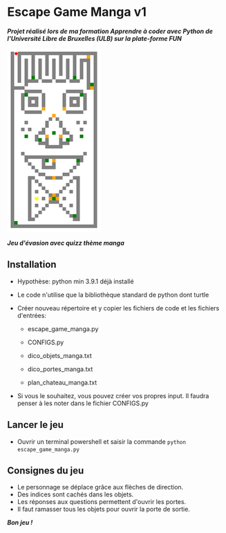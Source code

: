 # Escape Game Manga v1

**_Projet réalisé lors de ma formation Apprendre à coder avec Python de l'Université Libre de Bruxelles (ULB) sur la plate-forme FUN_**

![escape_game_manga](escape_game_manga.png)

_**Jeu d'évasion avec quizz thème manga**_


## Installation

* Hypothèse: python min 3.9.1 déjà installé

* Le code n'utilise que la bibliothèque standard de python dont turtle

* Créer nouveau répertoire et y copier les fichiers de code et les fichiers d'entrées:

	* escape_game_manga.py
	* CONFIGS.py

	* dico_objets_manga.txt
	* dico_portes_manga.txt
	* plan_chateau_manga.txt

* Si vous le souhaitez, vous pouvez créer vos propres input. Il faudra penser à les noter dans le fichier CONFIGS.py


## Lancer le jeu

* Ouvrir un terminal powershell et saisir la commande `python escape_game_manga.py`


## Consignes du jeu

* Le personnage se déplace grâce aux flèches de direction.
* Des indices sont cachés dans les objets.
* Les réponses aux questions permettent d'ouvrir les portes.
* Il faut ramasser tous les objets pour ouvrir la porte de sortie.

_**Bon jeu !**_
